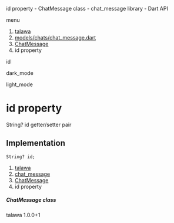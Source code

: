 




id property - ChatMessage class - chat\_message library - Dart API







menu

1. [talawa](../../index.html)
2. [models/chats/chat\_message.dart](../../models_chats_chat_message/models_chats_chat_message-library.html)
3. [ChatMessage](../../models_chats_chat_message/ChatMessage-class.html)
4. id property

id


dark\_mode

light\_mode




# id property


String?
id
getter/setter pair

## Implementation

```
String? id;
```

 


1. [talawa](../../index.html)
2. [chat\_message](../../models_chats_chat_message/models_chats_chat_message-library.html)
3. [ChatMessage](../../models_chats_chat_message/ChatMessage-class.html)
4. id property

##### ChatMessage class





talawa
1.0.0+1






